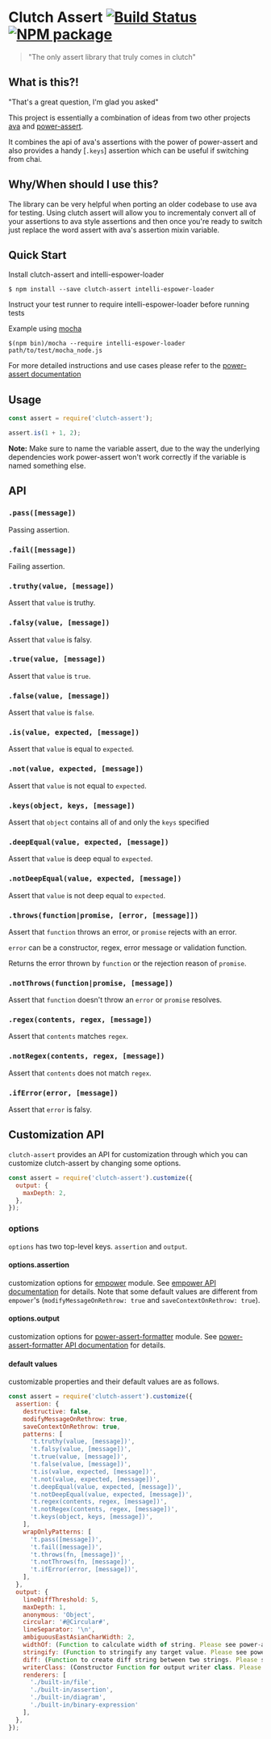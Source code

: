 # Clutch Assert [![Build Status][travis-image]][travis-url] [![NPM package][npm-image]][npm-url]
> "The only assert library that truly comes in clutch"

## What is this?!
"That's a great question, I'm glad you asked"

This project is essentially a combination of ideas from two other projects
[ava](https://github.com/avajs/ava) and
[power-assert](github.com/power-assert-js/power-assert).

It combines the api of ava's assertions with the power of power-assert and also
provides a handy [`.keys`] assertion which can be useful if switching from chai.

## Why/When should I use this?

The library can be very helpful when porting an older codebase to use ava for
testing. Using clutch assert will allow you to incrementaly convert all of your
assertions to ava style assertions and then once you're ready to switch just
replace the word assert with ava's assertion mixin variable.

## Quick Start

Install clutch-assert and intelli-espower-loader

```
$ npm install --save clutch-assert intelli-espower-loader
```

Instruct your test runner to require intelli-espower-loader before running tests

Example using [mocha](https://visionmedia.github.io/mocha/)
```
$(npm bin)/mocha --require intelli-espower-loader path/to/test/mocha_node.js
```
For more detailed instructions and use cases please refer to the
[power-assert documentation](https://github.com/power-assert-js/power-assert)

## Usage

```js
const assert = require('clutch-assert');

assert.is(1 + 1, 2);
```

**Note:** Make sure to name the variable assert, due to the way the underlying
dependencies work power-assert won't work correctly if the variable is named
something else.

## API

### `.pass([message])`

Passing assertion.

### `.fail([message])`

Failing assertion.

### `.truthy(value, [message])`

Assert that `value` is truthy.

### `.falsy(value, [message])`

Assert that `value` is falsy.

### `.true(value, [message])`

Assert that `value` is `true`.

### `.false(value, [message])`

Assert that `value` is `false`.

### `.is(value, expected, [message])`

Assert that `value` is equal to `expected`.

### `.not(value, expected, [message])`

Assert that `value` is not equal to `expected`.

### `.keys(object, keys, [message])`

Assert that `object` contains all of and only the `keys` specified

### `.deepEqual(value, expected, [message])`

Assert that `value` is deep equal to `expected`.

### `.notDeepEqual(value, expected, [message])`

Assert that `value` is not deep equal to `expected`.

### `.throws(function|promise, [error, [message]])`

Assert that `function` throws an error, or `promise` rejects with an error.

`error` can be a constructor, regex, error message or validation function.

Returns the error thrown by `function` or the rejection reason of `promise`.

### `.notThrows(function|promise, [message])`

Assert that `function` doesn't throw an `error` or `promise` resolves.

### `.regex(contents, regex, [message])`

Assert that `contents` matches `regex`.

### `.notRegex(contents, regex, [message])`

Assert that `contents` does not match `regex`.

### `.ifError(error, [message])`

Assert that `error` is falsy.

## Customization API

`clutch-assert` provides an API for customization through which you can
customize clutch-assert by changing some options.

```js
const assert = require('clutch-assert').customize({
  output: {
    maxDepth: 2,
  },
});
```

### options

`options` has two top-level keys. `assertion` and `output`.

#### options.assertion

customization options for [empower](https://github.com/power-assert-js/empower) module.
 See [empower API documentation](https://github.com/power-assert-js/empower#api) for details.
Note that some default values are different from `empower`'s
(`modifyMessageOnRethrow: true` and `saveContextOnRethrow: true`).

#### options.output

customization options for [power-assert-formatter](https://github.com/power-assert-js/power-assert-formatter) module.
See [power-assert-formatter API documentation](https://github.com/power-assert-js/power-assert-formatter#api) for details.

#### default values

customizable properties and their default values are as follows.

```js
const assert = require('clutch-assert').customize({
  assertion: {
    destructive: false,
    modifyMessageOnRethrow: true,
    saveContextOnRethrow: true,
    patterns: [
      't.truthy(value, [message])',
      't.falsy(value, [message])',
      't.true(value, [message])',
      't.false(value, [message])',
      't.is(value, expected, [message])',
      't.not(value, expected, [message])',
      't.deepEqual(value, expected, [message])',
      't.notDeepEqual(value, expected, [message])',
      't.regex(contents, regex, [message])',
      't.notRegex(contents, regex, [message])',
      't.keys(object, keys, [message])',
    ],
    wrapOnlyPatterns: [
      't.pass([message])',
      't.fail([message])',
      't.throws(fn, [message])',
      't.notThrows(fn, [message])',
      't.ifError(error, [message])',
    ],
  },
  output: {
    lineDiffThreshold: 5,
    maxDepth: 1,
    anonymous: 'Object',
    circular: '#@Circular#',
    lineSeparator: '\n',
    ambiguousEastAsianCharWidth: 2,
    widthOf: (Function to calculate width of string. Please see power-assert-formatter's documentation)
    stringify: (Function to stringify any target value. Please see power-assert-formatter's documentation)
    diff: (Function to create diff string between two strings. Please see power-assert-formatter's documentation)
    writerClass: (Constructor Function for output writer class. Please see power-assert-formatter's documentation)
    renderers: [
      './built-in/file',
      './built-in/assertion',
      './built-in/diagram',
      './built-in/binary-expression'
    ],
  },
});
```

[npm-url]: https://www.npmjs.com/package/clutch-assert
[npm-image]: https://img.shields.io/npm/v/clutch-assert.svg?style=flat-square

[travis-url]: https://travis-ci.org/smartcar/clutch-assert
[travis-image]: https://img.shields.io/travis/smartcar/clutch-assert.svg?style=flat-square
